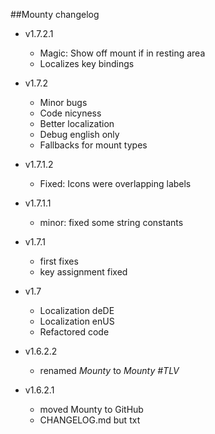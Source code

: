 ##Mounty changelog

- v1.7.2.1

  - Magic: Show off mount if in resting area
  - Localizes key bindings

- v1.7.2

  - Minor bugs
  - Code nicyness
  - Better localization
  - Debug english only
  - Fallbacks for mount types

- v1.7.1.2

  - Fixed: Icons were overlapping labels

- v1.7.1.1

  - minor: fixed some string constants

- v1.7.1

  - first fixes
  - key assignment fixed

- v1.7

  - Localization deDE
  - Localization enUS
  - Refactored code

- v1.6.2.2

  - renamed _Mounty_ to _Mounty #TLV_

- v1.6.2.1

  - moved Mounty to GitHub
  - CHANGELOG.md but txt